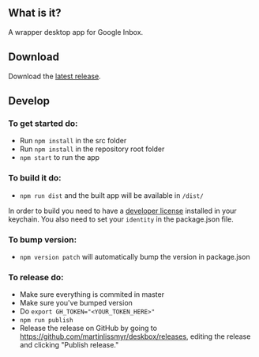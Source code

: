 ## What is it?
A wrapper desktop app for Google Inbox.

## Download
Download the [latest release](https://github.com/martinlissmyr/deskbox/releases/latest).

## Develop

### To get started do:  
* Run `npm install` in the src folder  
* Run `npm install` in the repository root folder  
* `npm start` to run the app

### To build it do:
* `npm run dist`
and the built app will be available in `/dist/`

In order to build you need to have a [developer license](https://developer.apple.com/account/mac/certificate/certificateList.action) installed in your keychain. You also need to set your `identity` in the package.json file.

### To bump version:
* `npm version patch`
will automatically bump the version in package.json

### To release do:
* Make sure everything is commited in master
* Make sure you've bumped version
* Do `export GH_TOKEN="<YOUR_TOKEN_HERE>"`
* `npm run publish`
* Release the release on GitHub by going to https://github.com/martinlissmyr/deskbox/releases, editing the release and clicking "Publish release."

